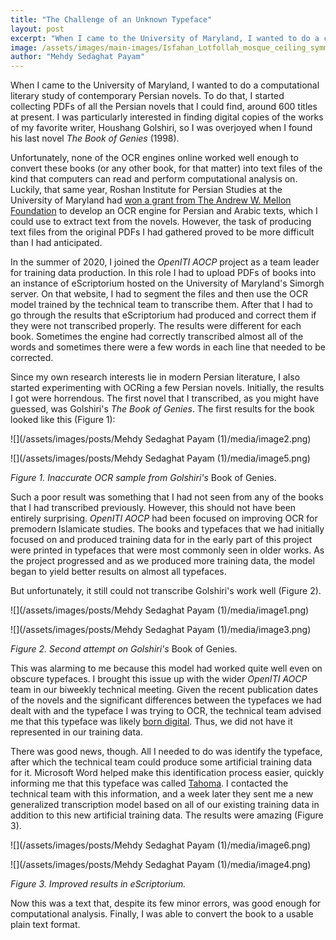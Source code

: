 ```yaml
---
title: "The Challenge of an Unknown Typeface"
layout: post
excerpt: "When I came to the University of Maryland, I wanted to do a computational literary study of contemporary Persian novels. To do that, I started collecting PDFs of all the Persian novels that I could find, around 600 titles at present. I was particularly interested in finding digital copies of the works of my favorite writer, Houshang..."
image: /assets/images/main-images/Isfahan_Lotfollah_mosque_ceiling_symmetric_narrow_border.png
author: "Mehdy Sedaghat Payam"
---
```


When I came to the University of Maryland, I wanted to do a computational literary study of contemporary Persian novels. To do that, I started collecting PDFs of all the Persian novels that I could find, around 600 titles at present. I was particularly interested in finding digital copies of the works of my favorite writer, Houshang Golshiri, so I was overjoyed when I found his last novel *The Book of Genies* (1998).

Unfortunately, none of the OCR engines online worked well enough to convert these books (or any other book, for that matter) into text files of the kind that computers can read and perform computational analysis on. Luckily, that same year, Roshan Institute for Persian Studies at the University of Maryland had [won a grant from The Andrew W. Mellon Foundation](https://medium.com/@openiti/openiti-aocp-9802865a6586) to develop an OCR engine for Persian and Arabic texts, which I could use to extract text from the novels. However, the task of producing text files from the original PDFs I had gathered proved to be more difficult than I had anticipated.

In the summer of 2020, I joined the *OpenITI AOCP* project as a team leader for training data production. In this role I had to upload PDFs of books into an instance of eScriptorium hosted on the University of Maryland's Simorgh server. On that website, I had to segment the files and then use the OCR model trained by the technical team to transcribe them. After that I had to go through the results that eScriptorium had produced and correct them if they were not transcribed properly. The results were different for each book. Sometimes the engine had correctly transcribed almost all of the words and sometimes there were a few words in each line that needed to be corrected.

Since my own research interests lie in modern Persian literature, I also started experimenting with OCRing a few Persian novels. Initially, the results I got were horrendous. The first novel that I transcribed, as you might have guessed, was Golshiri's *The Book of Genies*. The first results for the book looked like this (Figure 1):

![](/assets/images/posts/Mehdy Sedaghat Payam (1)/media/image2.png)

![](/assets/images/posts/Mehdy Sedaghat Payam (1)/media/image5.png)

*Figure 1. Inaccurate OCR sample from Golshiri's* Book of Genies.

Such a poor result was something that I had not seen from any of the books that I had transcribed previously. However, this should not have been entirely surprising. *OpenITI AOCP* had been focused on improving OCR for premodern Islamicate studies. The books and typefaces that we had initially focused on and produced training data for in the early part of this project were printed in typefaces that were most commonly seen in older works. As the project progressed and as we produced more training data, the model began to yield better results on almost all typefaces.

But unfortunately, it still could not transcribe Golshiri's work well (Figure 2).

![](/assets/images/posts/Mehdy Sedaghat Payam (1)/media/image1.png)

![](/assets/images/posts/Mehdy Sedaghat Payam (1)/media/image3.png)

*Figure 2. Second attempt on Golshiri's* Book of Genies.

This was alarming to me because this model had worked quite well even on obscure typefaces. I brought this issue up with the wider *OpenITI AOCP* team in our biweekly technical meeting. Given the recent publication dates of the novels and the significant differences between the typefaces we had dealt with and the typeface I was trying to OCR, the technical team advised me that this typeface was likely [born digital](https://primarysources.yale.edu/what-does-born-digital-mean). Thus, we did not have it represented in our training data.

There was good news, though. All I needed to do was identify the typeface, after which the technical team could produce some artificial training data for it. Microsoft Word helped make this identification process easier, quickly informing me that this typeface was called [Tahoma](https://docs.microsoft.com/en-us/typography/font-list/tahoma). I contacted the technical team with this information, and a week later they sent me a new generalized transcription model based on all of our existing training data in addition to this new artificial training data. The results were amazing (Figure 3).

![](/assets/images/posts/Mehdy Sedaghat Payam (1)/media/image6.png)

![](/assets/images/posts/Mehdy Sedaghat Payam (1)/media/image4.png)

*Figure 3. Improved results in eScriptorium.*

Now this was a text that, despite its few minor errors, was good enough for computational analysis. Finally, I was able to convert the book to a usable plain text format.
